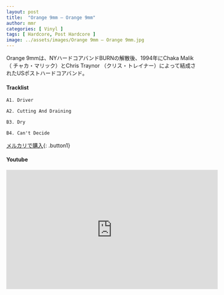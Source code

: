 ```yaml
---
layout: post
title:  "Orange 9mm – Orange 9mm"
author: mmr
categories: [ Vinyl ]
tags: [ Hardcore, Post Hardcore ]
image: ../assets/images/Orange 9mm – Orange 9mm.jpg
---
```


Orange 9mmは、NYハードコアバンドBURNの解散後、1994年にChaka Malik（ チャカ・マリック）とChris Traynor （クリス・トレイナー）によって結成されたUSポストハードコアバンド。

#### Tracklist
```md
A1. Driver

A2. Cutting And Draining

B3. Dry

B4. Can't Decide
```

[メルカリで購入](https://jp.mercari.com/item/m11216499808?afid=6142608987){: .button1}

#### Youtube
<iframe width="560" height="315" src="https://www.youtube.com/embed/JFAyoeCAZCc?si=A8mUpVIMcAp9Tw7W" title="YouTube video player" frameborder="0" allow="accelerometer; autoplay; clipboard-write; encrypted-media; gyroscope; picture-in-picture; web-share" referrerpolicy="strict-origin-when-cross-origin" allowfullscreen></iframe>